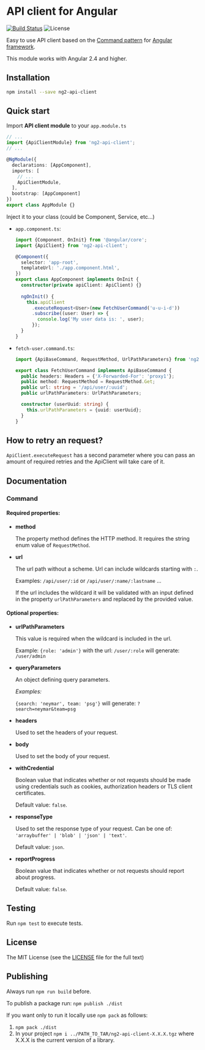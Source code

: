 # API client for Angular

[![Build Status](https://img.shields.io/travis/erento/angular-api-client.svg?style=flat-square)](https://travis-ci.org/erento/angular-api-client)
![License](https://img.shields.io/github/license/erento/angular-api-client.svg?style=flat-square)

Easy to use API client based on the [Command pattern](https://en.wikipedia.org/wiki/Command_pattern) for [Angular framework](https://github.com/angular/angular).

This module works with Angular 2.4 and higher.

## Installation
```sh
npm install --save ng2-api-client
```

## Quick start
Import __API client module__ to your `app.module.ts`
```ts
// ...
import {ApiClientModule} from 'ng2-api-client';
// ...

@NgModule({
  declarations: [AppComponent],
  imports: [
    // ...
    ApiClientModule,
  ],
  bootstrap: [AppComponent]
})
export class AppModule {}
```

Inject it to your class (could be Component, Service, etc...)
- `app.component.ts`:  
  ```ts
  import {Component, OnInit} from '@angular/core';
  import {ApiClient} from 'ng2-api-client';

  @Component({
    selector: 'app-root',
    templateUrl: './app.component.html',
  })
  export class AppComponent implements OnInit {
    constructor(private apiClient: ApiClient) {}
    
    ngOnInit() {
      this.apiClient
        .executeRequest<User>(new FetchUserCommand('u-u-i-d'))
        .subscribe((user: User) => {
          console.log('My user data is: ', user);
        });
    }
  }
  ```

- `fetch-user.command.ts`:  
  ```ts
  import {ApiBaseCommand, RequestMethod, UrlPathParameters} from 'ng2-api-client';
  
  export class FetchUserCommand implements ApiBaseCommand {
    public headers: Headers = {'X-Forwarded-For': 'proxy1'};
    public method: RequestMethod = RequestMethod.Get;
    public url: string = '/api/user/:uuid';
    public urlPathParameters: UrlPathParameters;

    constructor (userUuid: string) {
      this.urlPathParameters = {uuid: userUuid};
    }
  }
  ```

## How to retry an request?
`ApiClient.executeRequest` has a second parameter where you can pass an amount
of required retries and the ApiClient will take care of it.

## Documentation

### Command
#### Required properties:

- __method__

  The property method defines the HTTP method. It requires the string enum value of `RequestMethod`.

- __url__

  The url path without a scheme. Url can include wildcards starting with `:`.
  
  Examples: `/api/user/:id` or `/api/user/:name/:lastname` ...
  
  If the url includes the wildcard it will be validated with an input defined in the property
  `urlPathParameters` and replaced by the provided value.


#### Optional properties:

- __urlPathParameters__

  This value is required when the wildcard is included in the url.
  
  Example: `{role: 'admin'}` with the url: `/user/:role` will generate: `/user/admin`

- __queryParameters__

  An object defining query parameters.
  
  _Examples:_
  
   `{search: 'neymar', team: 'psg'}` will generate: `?search=neymar&team=psg`

- __headers__

  Used to set the headers of your request.

- __body__

  Used to set the body of your request.

- __withCredential__

  Boolean value that indicates whether or not requests should be made using credentials
  such as cookies, authorization headers or TLS client certificates.
  
  Default value: `false`.

- __responseType__

  Used to set the response type of your request. Can be one of:
  `'arraybuffer' | 'blob' | 'json' | 'text'`.
  
  Default value: `json`.

- __reportProgress__

  Boolean value that indicates whether or not requests should report about progress.
  
  Default value: `false`.

## Testing
Run `npm test` to execute tests.

## License
The MIT License (see the [LICENSE](LICENSE.md) file for the full text)

## Publishing
Always run `npm run build` before.

To publish a package run: `npm publish ./dist`

If you want only to run it locally use `npm pack` as follows:
1. `npm pack ./dist`
2. In your project `npm i ../PATH_TO_TAR/ng2-api-client-X.X.X.tgz` where X.X.X is the current version of a library.
